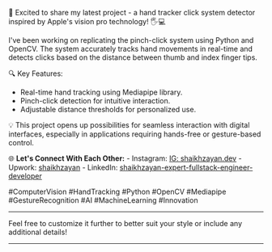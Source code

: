 🚀 Excited to share my latest project - a hand tracker click system detector inspired by Apple's vision pro technology! 🖐️💻

I've been working on replicating the pinch-click system using Python and OpenCV. The system accurately tracks hand movements in real-time and detects clicks based on the distance between thumb and index finger tips.

🔍 Key Features:
- Real-time hand tracking using Mediapipe library.
- Pinch-click detection for intuitive interaction.
- Adjustable distance thresholds for personalized use.

💡 This project opens up possibilities for seamless interaction with digital interfaces, especially in applications requiring hands-free or gesture-based control.

🌐 **Let's Connect With Each Other:**
    - Instagram: [IG: shaikhzayan.dev](https://www.instagram.com/shaikhzayan.dev/)
    - Upwork: [shaikhzayan](https://lnkd.in/dZsWAZdX)
    - LinkedIn: [shaikhzayan-expert-fullstack-engineer-developer](https://www.linkedin.com/in/shaikhzayan-expert-fullstack-engineer-developer/)

#ComputerVision #HandTracking #Python #OpenCV #Mediapipe #GestureRecognition #AI #MachineLearning #Innovation

---

Feel free to customize it further to better suit your style or include any additional details!

---

